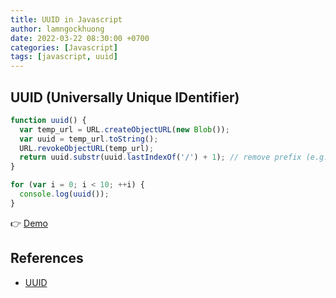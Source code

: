 ```yaml
---
title: UUID in Javascript
author: lamngockhuong
date: 2022-03-22 08:30:00 +0700
categories: [Javascript]
tags: [javascript, uuid]
---
```

## UUID (Universally Unique IDentifier)

```javascript
function uuid() {
  var temp_url = URL.createObjectURL(new Blob());
  var uuid = temp_url.toString();
  URL.revokeObjectURL(temp_url);
  return uuid.substr(uuid.lastIndexOf('/') + 1); // remove prefix (e.g. blob:null/, blob:www.test.com/, ...)
}

for (var i = 0; i < 10; ++i) {
  console.log(uuid());
}
```

👉 [Demo](https://jsfiddle.net/lamngockhuong/m90bw8yr/)

## References

+ [UUID](https://abhishekdutta.org/blog/standalone_uuid_generator_in_javascript.html)
